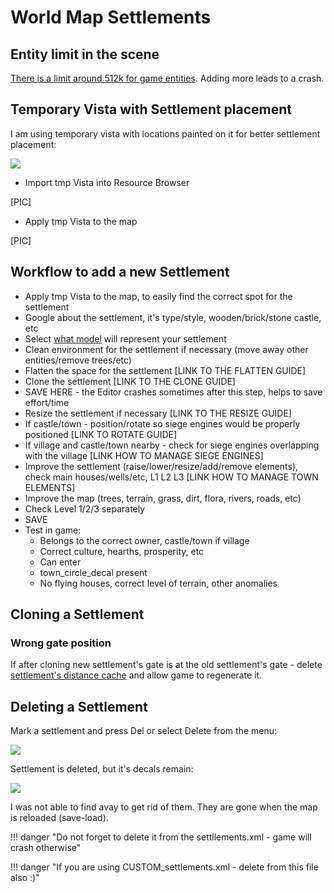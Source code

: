# World Map Settlements


## Entity limit in the scene

[There is a limit around 512k for game entities](https://forums.taleworlds.com/index.php?threads/is-there-a-game_entity-limit-for-scenes.455430/). Adding more leads to a crash.


## Temporary Vista with Settlement placement

I am using temporary vista with locations painted on it for better settlement placement:

![](https://imgur.com/7Nc7oZ9.png)

- Import tmp Vista into Resource Browser

[PIC]

- Apply tmp Vista to the map

[PIC]

## Workflow to add a new Settlement

- Apply tmp Vista to the map, to easily find the correct spot for the settlement
- Google about the settlement, it's type/style, wooden/brick/stone castle, etc
- Select [what model](/modding/settlements) will represent your settlement
- Clean environment for the settlement if necessary (move away other entities/remove trees/etc)
- Flatten the space for the settlement [LINK TO THE FLATTEN GUIDE]
- Clone the settlement [LINK TO THE CLONE GUIDE]
- SAVE HERE - the Editor crashes sometimes after this step, helps to save effort/time
- Resize the settlement if necessary [LINK TO THE RESIZE GUIDE]
- If castle/town - position/rotate so siege engines would be properly positioned [LINK TO ROTATE GUIDE]
- If village and castle/town nearby - check for siege engines overlapping with the village [LINK HOW TO MANAGE SIEGE ENGINES]
- Improve the settlement (raise/lower/resize/add/remove elements), check main houses/wells/etc, L1 L2 L3 [LINK HOW TO MANAGE TOWN ELEMENTS]
- Improve the map (trees, terrain, grass, dirt, flora, rivers, roads, etc)
- Check Level 1/2/3 separately
- SAVE
- Test in game:
    * Belongs to the correct owner, castle/town if village
    * Correct culture, hearths, prosperity, etc
    * Can enter
    * town_circle_decal present
    * No flying houses, correct level of terrain, other anomalies


## Cloning a Settlement

### Wrong gate position

If after cloning new settlement's gate is at the old settlement's gate - delete [settlement's distance cache](/modding/settlements/#settlements-distance-cache) and allow game to regenerate it.

## Deleting a Settlement

Mark a settlement and press Del or select Delete from the menu:

![](https://imgur.com/5DzYkaU.png)

Settlement is deleted, but it's decals remain:

![](https://imgur.com/HHj7nPV.png)

I was not able to find avay to get rid of them. They are gone when the map is reloaded (save-load).

!!! danger "Do not forget to delete it from the settllements.xml - game will crash otherwise"

!!! danger "If you are using CUSTOM_settlements.xml - delete from this file also :)"